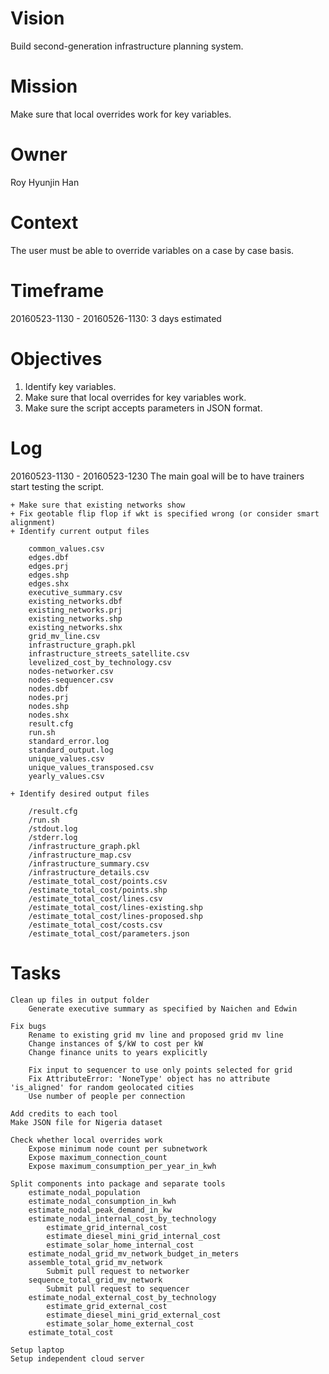 # Vision
Build second-generation infrastructure planning system.

# Mission
Make sure that local overrides work for key variables.

# Owner
Roy Hyunjin Han

# Context
The user must be able to override variables on a case by case basis.

# Timeframe
20160523-1130 - 20160526-1130: 3 days estimated

# Objectives
1. Identify key variables.
2. Make sure that local overrides for key variables work.
3. Make sure the script accepts parameters in JSON format.

# Log
20160523-1130 - 20160523-1230
The main goal will be to have trainers start testing the script.

    + Make sure that existing networks show
    + Fix geotable flip flop if wkt is specified wrong (or consider smart alignment)
    + Identify current output files

        common_values.csv
        edges.dbf
        edges.prj
        edges.shp
        edges.shx
        executive_summary.csv
        existing_networks.dbf
        existing_networks.prj
        existing_networks.shp
        existing_networks.shx
        grid_mv_line.csv
        infrastructure_graph.pkl
        infrastructure_streets_satellite.csv
        levelized_cost_by_technology.csv
        nodes-networker.csv
        nodes-sequencer.csv
        nodes.dbf
        nodes.prj
        nodes.shp
        nodes.shx
        result.cfg
        run.sh
        standard_error.log
        standard_output.log
        unique_values.csv
        unique_values_transposed.csv
        yearly_values.csv

    + Identify desired output files

        /result.cfg
        /run.sh
        /stdout.log
        /stderr.log
        /infrastructure_graph.pkl
        /infrastructure_map.csv
        /infrastructure_summary.csv
        /infrastructure_details.csv
        /estimate_total_cost/points.csv
        /estimate_total_cost/points.shp
        /estimate_total_cost/lines.csv
        /estimate_total_cost/lines-existing.shp
        /estimate_total_cost/lines-proposed.shp
        /estimate_total_cost/costs.csv
        /estimate_total_cost/parameters.json

# Tasks

    Clean up files in output folder
        Generate executive summary as specified by Naichen and Edwin

    Fix bugs
        Rename to existing grid mv line and proposed grid mv line
        Change instances of $/kW to cost per kW
        Change finance units to years explicitly

        Fix input to sequencer to use only points selected for grid
        Fix AttributeError: 'NoneType' object has no attribute 'is_aligned' for random geolocated cities
        Use number of people per connection

    Add credits to each tool
    Make JSON file for Nigeria dataset

    Check whether local overrides work
        Expose minimum node count per subnetwork
        Expose maximum_connection_count
        Expose maximum_consumption_per_year_in_kwh

    Split components into package and separate tools
        estimate_nodal_population
        estimate_nodal_consumption_in_kwh
        estimate_nodal_peak_demand_in_kw
        estimate_nodal_internal_cost_by_technology
            estimate_grid_internal_cost
            estimate_diesel_mini_grid_internal_cost
            estimate_solar_home_internal_cost
        estimate_nodal_grid_mv_network_budget_in_meters
        assemble_total_grid_mv_network
            Submit pull request to networker
        sequence_total_grid_mv_network
            Submit pull request to sequencer
        estimate_nodal_external_cost_by_technology
            estimate_grid_external_cost
            estimate_diesel_mini_grid_external_cost
            estimate_solar_home_external_cost
        estimate_total_cost

    Setup laptop
    Setup independent cloud server
